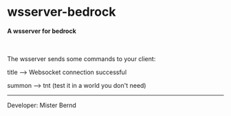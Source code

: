 # wsserver-bedrock
<b>A wsserver for bedrock</b>

<br>
<br>
The wsserver sends some commands to your client:
<br>

title --> Websocket connection successful

summon --> tnt (test it in a world you don't need)

-----------------------------------------------------

Developer: Mister Bernd
